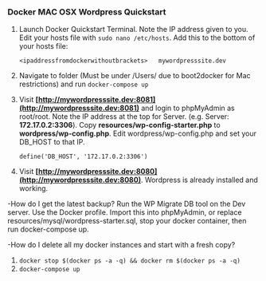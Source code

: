 ### Docker MAC OSX Wordpress Quickstart ###

1. Launch Docker Quickstart Terminal. Note the IP address given to you. Edit your hosts file with `sudo nano /etc/hosts`. Add this to the bottom of your hosts file:

    `<ipaddressfromdockerwithoutbrackets>   mywordpresssite.dev`

2. Navigate to  folder (Must be under /Users/<username> due to boot2docker for Mac restrictions) and run `docker-compose up`
3. Visit **[http://mywordpresssite.dev:8081](http://mywordpresssite.dev:8081)** and login to phpMyAdmin as root/root. Note the IP address at the top for Server. (e.g. Server: **172.17.0.2:3306**). Copy **resources/wp-config-starter.php** to **wordpress/wp-config.php**. Edit wordpress/wp-config.php and set your DB_HOST to that IP.

   `define('DB_HOST', '172.17.0.2:3306')`

4. Visit **[http://mywordpresssite.dev:8080](http://mywordpresssite.dev:8080)**. Wordpress is already installed and working.

-How do I get the latest backup?
Run the WP Migrate DB tool on the Dev server. Use the Docker profile. Import this into phpMyAdmin, or replace resources/mysql/wordpress-starter.sql, stop your docker container, then run docker-compose up.

-How do I delete all my docker instances and start with a fresh copy?
1. `docker stop $(docker ps -a -q) && docker rm $(docker ps -a -q)`
2. `docker-compose up`